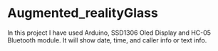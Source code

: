# Augmented_realityGlass
In this project I have used Arduino, SSD1306 Oled Display and HC-05 Bluetooth module. It will show date, time, and caller info or text info.
